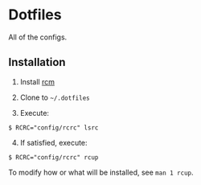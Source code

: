 # Dotfiles

All of the configs.

## Installation

1. Install [rcm][]

2. Clone to `~/.dotfiles`

3. Execute:

```
$ RCRC="config/rcrc" lsrc
```

4. If satisfied, execute:

```
$ RCRC="config/rcrc" rcup
```

To modify how or what will be installed, see `man 1 rcup`.

[rcm]: https://github.com/mike-burns/rcm
